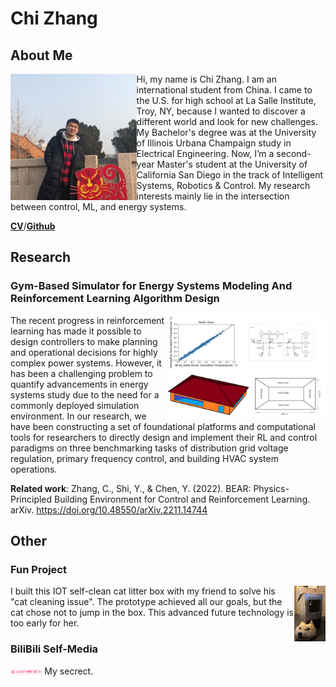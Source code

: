 # Chi Zhang
## About Me
<img src="Images/wo3.jpg" align="left" width=40%/>
Hi, my name is Chi Zhang. I am an international student from China. I came to the U.S. for high school at La Salle Institute, Troy, NY, because I wanted to discover a different world and look for new challenges. My Bachelor's degree was at the University of Illinois Urbana Champaign study in Electrical Engineering. Now, I’m a second-year Master's student at the University of California San Diego in the track of Intelligent Systems, Robotics & Control. My research interests mainly lie in the intersection between control, ML, and energy systems. 

[**CV**](https://drive.google.com/file/d/1I3_vFif8XwzDawf05r2ZB5wRXEQMk_Me/view?usp=sharing)/[**Github**](https://github.com/chz056)



## Research
### Gym-Based Simulator for Energy Systems Modeling And Reinforcement Learning Algorithm Design
<img src="Images/researchpic.PNG" align="right" width=50%/>
The recent progress in reinforcement learning has made it possible to design controllers to make planning and operational decisions for highly complex power systems. However, it has been a challenging problem to quantify advancements in energy systems study due to the need for a commonly deployed simulation environment. In our research, we have been constructing a set of foundational platforms and computational tools for researchers to directly design and implement their RL and control paradigms on three benchmarking tasks of distribution grid voltage regulation, primary frequency control, and building HVAC system operations.

<br clear="left"/>

**Related work**:
Zhang, C., Shi, Y., & Chen, Y. (2022). BEAR: Physics-Principled Building Environment for Control and Reinforcement Learning. arXiv. https://doi.org/10.48550/arXiv.2211.14744

## Other
### Fun Project
<img src="Images/ppt12.PNG" align="right" width=10%/>
I built this IOT self-clean cat litter box with my friend to solve his "cat cleaning issue". The prototype achieved all our goals, but the cat chose not to jump in the box. This advanced future technology is too early for her.

<br clear="left"/>

### BiliBili Self-Media
<img src="Images/ppt11.PNG" align="center" width=10%/>
My secrect.

<br clear="left"/>
